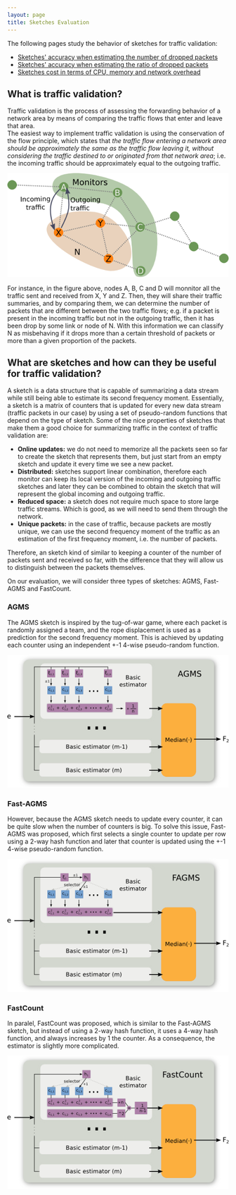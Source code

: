 ```yaml
---
layout: page
title: Sketches Evaluation
---
```

The following pages study the behavior of sketches for traffic validation:

* [Sketches' accuracy when estimating the number of dropped packets](estimating-total)
* [Sketches' accuracy when estimating the ratio of dropped packets](estimating-ratio)
* [Sketches cost in terms of CPU, memory and network overhead](cost)

## What is traffic validation?

Traffic validation is the process of assessing the forwarding behavior of a network area by means of comparing the traffic flows that enter and leave that area.  
The easiest way to implement traffic validation is using the conservation of the flow principle, which states that _the traffic flow entering a network area should be approximately the same as the traffic flow leaving it, without considering the traffic destined to or originated from that network area_; i.e. the incoming traffic should be approximately equal to the outgoing traffic.  

![](figures/network.png)

For instance, in the figure above, nodes A, B, C and D will monnitor all the traffic sent and received from X, Y and Z. Then, they will share their traffic summaries, and by comparing them,  we can determine the number of packets that are different between the two traffic flows; e.g. if a packet is present in the incoming traffic but not in the outgoing traffic, then it has been drop by some link or node of N. With this information we can classify N as misbehaving if it drops more than a certain threshold of packets or more than a given proportion of the packets.

## What are sketches and how can they be useful for traffic validation?

A sketch is a data structure that is capable of summarizing a data stream while still being able to estimate its second frequency moment. Essentially, a sketch is a matrix of counters that is updated for every new data stream (traffic packets in our case) by using a set of pseudo-random functions that depend on the type of sketch. Some of the nice properties of sketches that make them a good choice for summarizing traffic in the context of traffic validation are:

* __Online updates:__ we do not need to memorize all the packets seen so far to create the sketch that represents them, but just start from an empty sketch and update it every time we see a new packet.
* __Distributed:__ sketches support linear combination, therefore each monitor can keep its local version of the incoming and outgoing traffic sketches and later they can be combined to obtain the sketch that will represent the global incoming and outgoing traffic.
* __Reduced space:__ a sketch does not require much space to store large traffic streams. Which is good, as we will need to send them through the network.
* __Unique packets:__ in the case of traffic, because packets are mostly unique, we can use the second frequency moment of the traffic as an estimation of the first frequency moment, i.e. the number of packets.

Therefore, an sketch kind of similar to keeping a counter of the number of packets sent and received so far, with the difference that they will allow us to distinguish between the packets themselves.

On our evaluation, we will consider three types of sketches: AGMS, Fast-AGMS and FastCount.

### AGMS

The AGMS sketch is inspired by the tug-of-war game, where each packet is randomly assigned a team, and the rope displacement is used as a prediction for the second frequency  moment. This is achieved by updating each counter using an independent +-1 4-wise pseudo-random function.

![](figures/AGMS.png)

### Fast-AGMS

However, because the AGMS sketch needs to update every counter, it can be quite slow when the number of counters is big. To solve this issue, Fast-AGMS was proposed, which first selects a single counter to update per row using a 2-way hash function and later that counter is updated using the +-1 4-wise pseudo-random function.

![](figures/FAGMS.png)

### FastCount

In paralel, FastCount was proposed, which is similar to the Fast-AGMS sketch, but instead of using a 2-way hash function, it uses a 4-way hash function, and always increases by 1 the counter. As a consequence, the estimator is slightly more complicated.

![](figures/FastCount.png)
